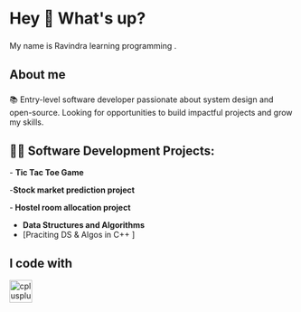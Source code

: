 <h1 align="left">Hey 👋 What's up?</h1>

###

<p align="left">My name is Ravindra learning programming .</p>

###

<h2 align="left">About me</h2>

###

<p align="left">📚  Entry-level software developer passionate about system design and open-source. Looking for opportunities to build impactful projects and grow my skills.</p>

###


<h2>👨‍💻 Software Development Projects:</h2>
  - <b> Tic Tac Toe Game </b>
  
  -<b>Stock market prediction project </b>

  
  -<b> Hostel room allocation project </b>
  
 - <b>Data Structures and Algorithms</b>
  - [Praciting DS & Algos in C++ ]
 
  
###
<h2 align="left">I code with</h2>
<div align="left">
  <img src="https://cdn.jsdelivr.net/gh/devicons/devicon/icons/cplusplus/cplusplus-original.svg" height="40" alt="cplusplus logo"  />
</div>

###
